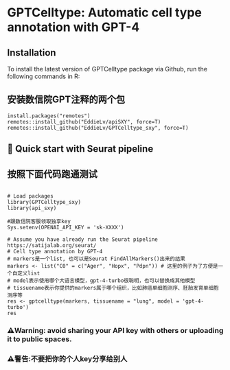 GPTCelltype: Automatic cell type annotation with GPT-4
====

## Installation 

To install the latest version of GPTCelltype package via Github, run the following commands in R:

## 安装数信院GPT注释的两个包
```{r eval = FALSE}
install.packages("remotes")
remotes::install_github("EddieLv/apiSXY", force=T)
remotes::install_github("EddieLv/GPTCelltype_sxy", force=T)
```

##  🚀 Quick start with Seurat pipeline 
## 按照下面代码跑通测试

```{r eval = FALSE}

# Load packages
library(GPTCelltype_sxy)
library(api_sxy)

#跟数信院客服领取独享key
Sys.setenv(OPENAI_API_KEY = 'sk-XXXX')

# Assume you have already run the Seurat pipeline https://satijalab.org/seurat/
# Cell type annotation by GPT-4
# markers是一个list, 也可以是Seurat FindAllMarkers()出来的结果
markers <- list("C0" = c("Ager", "Hopx", "Pdpn")) # 这里的例子为了方便是一个自定义list
# model表示使用哪个大语言模型，gpt-4-turbo很聪明，也可以替换成其他模型
# tissuename表示你提供的markers属于哪个组织，比如肺癌单细胞测序、胚胎发育单细胞测序等
res <- gptcelltype(markers, tissuename = "lung", model = 'gpt-4-turbo')
res

```

### ⚠️Warning: avoid sharing your API key with others or uploading it to public spaces.
### ⚠️警告:不要把你的个人key分享给别人
